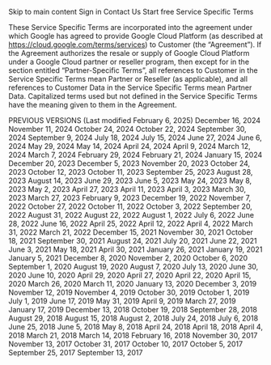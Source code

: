 Skip to main content
Sign in
Contact Us
Start free
Service Specific Terms

These Service Specific Terms are incorporated into the agreement under which Google has agreed to provide Google Cloud Platform (as described at https://cloud.google.com/terms/services) to Customer (the “Agreement”). If the Agreement authorizes the resale or supply of Google Cloud Platform under a Google Cloud partner or reseller program, then except for in the section entitled “Partner-Specific Terms”, all references to Customer in the Service Specific Terms mean Partner or Reseller (as applicable), and all references to Customer Data in the Service Specific Terms mean Partner Data. Capitalized terms used but not defined in the Service Specific Terms have the meaning given to them in the Agreement.

PREVIOUS VERSIONS (Last modified February 6, 2025)
December 16, 2024 November 11, 2024 October 24, 2024 October 22, 2024 September 30, 2024 September 9, 2024 July 18, 2024 July 15, 2024 June 27, 2024 June 6, 2024 May 29, 2024 May 14, 2024 April 24, 2024 April 9, 2024 March 12, 2024 March 7, 2024 February 29, 2024 February 21, 2024 January 15, 2024 December 20, 2023 December 5, 2023 November 20, 2023 October 24, 2023 October 12, 2023 October 11, 2023 September 25, 2023 August 28, 2023 August 14, 2023 June 29, 2023 June 5, 2023 May 24, 2023 May 8, 2023 May 2, 2023 April 27, 2023 April 11, 2023 April 3, 2023 March 30, 2023 March 27, 2023 February 9, 2023 December 19, 2022 November 7, 2022 October 27, 2022 October 11, 2022 October 3, 2022 September 20, 2022 August 31, 2022 August 22, 2022 August 1, 2022 July 6, 2022 June 28, 2022 June 16, 2022 April 25, 2022 April 12, 2022 April 4, 2022 March 31, 2022 March 21, 2022 December 15, 2021 November 30, 2021 October 18, 2021 September 30, 2021 August 24, 2021 July 20, 2021 June 22, 2021 June 3, 2021 May 18, 2021 April 30, 2021 January 26, 2021 January 19, 2021 January 5, 2021 December 8, 2020 November 2, 2020 October 6, 2020 September 1, 2020 August 19, 2020 August 7, 2020 July 13, 2020 June 30, 2020 June 10, 2020 April 29, 2020 April 27, 2020 April 22, 2020 April 15, 2020 March 26, 2020 March 11, 2020 January 13, 2020 December 3, 2019 November 12, 2019 November 4, 2019 October 30, 2019 October 1, 2019 July 1, 2019 June 17, 2019 May 31, 2019 April 9, 2019 March 27, 2019 January 17, 2019 December 13, 2018 October 19, 2018 September 28, 2018 August 29, 2018 August 15, 2018 August 2, 2018 July 24, 2018 July 6, 2018 June 25, 2018 June 5, 2018 May 8, 2018 April 24, 2018 April 18, 2018 April 4, 2018 March 21, 2018 March 14, 2018 February 16, 2018 November 30, 2017 November 13, 2017 October 31, 2017 October 10, 2017 October 5, 2017 September 25, 2017 September 13, 2017